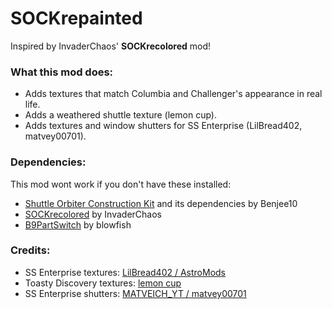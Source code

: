 # SOCKrepainted
Inspired by InvaderChaos' **SOCKrecolored** mod!

### What this mod does:
- Adds textures that match Columbia and Challenger's appearance in real life.
- Adds a weathered shuttle texture (lemon cup).
- Adds textures and window shutters for SS Enterprise (LilBread402, matvey00701).

### Dependencies:
This mod wont work if you don't have these installed:
- [Shuttle Orbiter Construction Kit](https://forum.kerbalspaceprogram.com/index.php?/topic/186023-111-shuttle-orbiter-construction-kit-stockalike-space-shuttle-orbiter-tubes-v116/) and its dependencies by Benjee10
- [SOCKrecolored](https://forum.kerbalspaceprogram.com/index.php?/topic/195154-111x-shuttle-orbiter-construction-kit-recolored-version-13/) by InvaderChaos
- [B9PartSwitch](https://forum.kerbalspaceprogram.com/index.php?/topic/140541-1112-b9partswitch-v2180-march-17/) by blowfish

### Credits:
- SS Enterprise textures: [LilBread402 / AstroMods](https://forum.kerbalspaceprogram.com/index.php?/profile/208484-astromods/)
- Toasty Discovery textures: [lemon cup](https://forum.kerbalspaceprogram.com/index.php?/profile/199693-lemon-cup/)
- SS Enterprise shutters: [MATVEICH_YT / matvey00701](https://forum.kerbalspaceprogram.com/index.php?/profile/221990-matveich_yt/)

